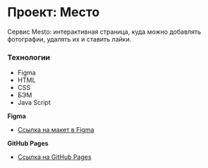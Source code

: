 # Проект: Место
Сервис Mesto: интерактивная страница, куда можно добавлять фотографии,
удалять их и ставить лайки.
### Технологии

* Figma
* HTML
* CSS
* БЭМ
* Java Script

**Figma**

* [Ссылка на макет в Figma](https://www.figma.com/file/2cn9N9jSkmxD84oJik7xL7/JavaScript.-Sprint-4?node-id=0%3A1)

**GitHub Pages**

* [Ссылка на  GitHub Pages](https://qwertyq98.github.io/mesto/)

